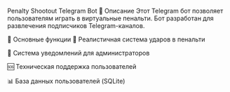 Penalty Shootout Telegram Bot
📌 Описание
Этот Telegram бот позволяет пользователям играть в виртуальные пенальти. Бот разработан для развлечения подписчиков Telegram-каналов.

🌟 Основные функции
🥅 Реалистичная система ударов в пенальти

📢 Система уведомлений для администраторов

🆘 Техническая поддержка пользователей

📊 База данных пользователей (SQLite)
